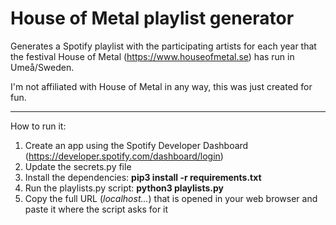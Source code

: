 # House of Metal playlist generator
Generates a Spotify playlist with the participating artists for each year that the festival House of Metal (https://www.houseofmetal.se) has run in Umeå/Sweden.

I'm not affiliated with House of Metal in any way, this was just created for fun.

---

How to run it:

1. Create an app using the Spotify Developer Dashboard (https://developer.spotify.com/dashboard/login)
2. Update the secrets.py file
3. Install the dependencies: **pip3 install -r requirements.txt**
4. Run the playlists.py script: **python3 playlists.py**
5. Copy the full URL (*localhost...*) that is opened in your web browser and paste it where the script asks for it
